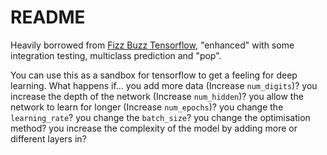# README

Heavily borrowed from [Fizz Buzz Tensorflow](https://github.com/joelgrus/fizz-buzz-tensorflow),
"enhanced" with some integration testing, multiclass prediction and "pop". 

You can use this as a sandbox for tensorflow to get a feeling for deep learning. 
What happens if...
 you add more data (Increase `num_digits`)?
 you increase the depth of the network (Increase `num_hidden`)?
 you allow the network to learn for longer (Increase `num_epochs`)?
 you change the `learning_rate`?
 you change the `batch_size`?
 you change the optimisation method?
 you increase the complexity of the model by adding more or different layers in?


